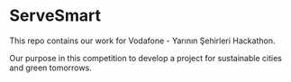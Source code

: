 <h1>ServeSmart</h1>
<p>This repo contains our work for Vodafone - Yarının Şehirleri Hackathon.</p>
<p>Our purpose in this competition to develop a project for sustainable cities and green tomorrows.</p>
